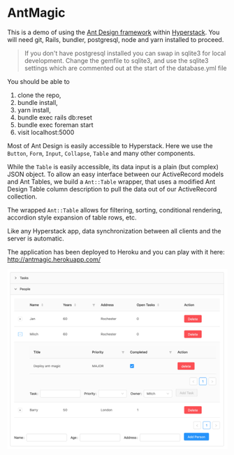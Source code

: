 # AntMagic

This is a demo of using the [Ant Design framework](https://ant.design/docs/react/introduce) within [Hyperstack](https://hyperstack.org).  You will need git, Rails, bundler, postgresql, node and yarn installed to proceed.

> If you don't have postgresql installed you can swap in sqlite3 for local development.  Change the gemfile to sqlite3, and use the sqlite3 settings which are commented out at the start of the database.yml file

You should be able to

1. clone the repo,
2. bundle install,
3. yarn install,
3. bundle exec rails db:reset
4. bundle exec foreman start
5. visit localhost:5000

Most of Ant Design is easily accessible to Hyperstack.  Here we use the `Button`, `Form`, `Input`, `Collapse`, `Table` and many other components.

While the `Table` is easily accessible, its data input is a plain (but complex) JSON object. To allow an easy interface between our ActiveRecord models and Ant Tables, we build a `Ant::Table` wrapper, that uses
a modified Ant Design Table column description to pull the data out of our ActiveRecord collection.

The wrapped `Ant::Table` allows for filtering, sorting, conditional rendering, accordion style expansion of table rows, etc.

Like any Hyperstack app, data synchronization between all clients and the server is automatic.

The application has been deployed to Heroku and you can play with it here:  http://antmagic.herokuapp.com/

![screen shot running on heroku](./screenshot.png)
